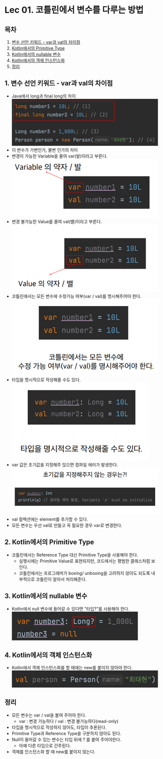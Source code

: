 # Lec 01. 코틀린에서 변수를 다루는 방법

## 목차
1. [변수 선언 키워드 - var과 val의 차이점](#1-변수-선언-키워드---var과-val의-차이점)
2. [Kotlin에서의 Primitive Type](#2-kotlin에서의-primitive-type)
3. [Kotlin에서의 nullable 변수](#3-kotlin에서의-nullable-변수)
4. [Kotlin에서의 객체 인스턴스화](#4-kotlin에서의-객체-인스턴스화)
5. [정리](#정리)

## 1. 변수 선언 키워드 - var과 val의 차이점

- Java에서 long과 final long의 차이  
![img.png](img.png)
- 이 변수가 가변인가, 불변 인가의 차이
- 변경이 가능한 Variable을 줄여 var(발)이라고 부른다.  
![img_1.png](img_1.png)
- 변경 불가능한 Value를 줄여 val(밸)이라고 부른다.  
![img_2.png](img_2.png)
- 코틀린에서는 모든 변수에 수정가능 여부(var / val)를 명시해주어야 한다.  
![img_3.png](img_3.png)
- 타입을 명시적으로 작성해줄 수도 있다.  
![img_4.png](img_4.png)
- var 값은 초기값을 지정해주 읺으면 컴파일 에러가 발생한다.  
![img_5.png](img_5.png)
- val 컬렉션에는 element를 추가할 수 있다.
- 모든 변수는 우선 val로 만들고 꼭 필요한 경우 var로 변경한다.

## 2. Kotlin에서의 Primitive Type
- 코틀린에서는 Reference Type 대신 Primitive Type을 사용해야 한다.
  - 실행시에는 Primitive Value로 표현되지만, 코드에서는 평범한 클래스처럼 보인다.
  - 코틀린에서는 프로그래머가 boxing/ unboxing을 고려하지 않아도 되도록 내부적으로 코틀린이 알아서 처리해준다.
  
## 3. Kotlin에서의 nullable 변수
- Kotlin에서 null 변수에 들어갈 수 있다면 "타입?"를 사용해야 한다.  
![img_6.png](img_6.png)

## 4. Kotlin에서의 객체 인스턴스화
- Kotlin에서 객체 인스턴스화를 할 때에는 new를 붙이지 않아야 한다.  
![img_7.png](img_7.png)

## 정리
- 모든 변수는 var / val을 붙여 주어야 한다.
  - var : 변경 가능하다 / val : 변경 불가능하다(read-only)
- 타입을 명시적으로 작성하지 않아도, 타입이 추론된다.
- Primitive Type과 Reference Type을 구분하지 않아도 된다.
- Null이 들어갈 수 있는 변수는 타입 뒤에 ? 를 붙여 주어야한다.
  - 아예 다른 타입으로 간주된다.
- 객체를 인스턴스화 할 때 new를 붙이지 않는다.
